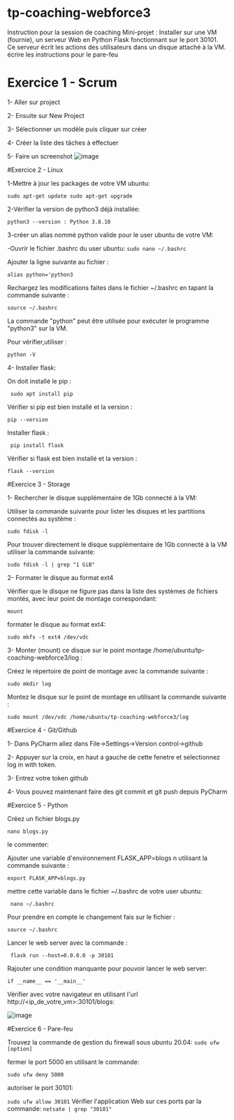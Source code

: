 # tp-coaching-webforce3
Instruction pour la session de coaching
Mini-projet : Installer sur une VM (fournie), un serveur Web en Python Flask fonctionnant sur le port 30101. Ce serveur écrit les actions des utilisateurs dans un disque attaché à la VM. écrire les instructions pour le pare-feu
# Exercice 1 - Scrum
1- Aller sur project

2- Ensuite sur New Project

3- Sélectionner un modèle puis cliquer sur créer

4- Créer la liste des tâches à effectuer

5- Faire un screenshot
![image](https://user-images.githubusercontent.com/122799110/221375751-668a22c8-63ab-45d6-a0cb-36580aaf6208.png)

#Exercice 2 - Linux

1-Mettre à jour les packages de votre VM ubuntu:

``
sudo apt-get update
sudo apt-get upgrade
``

2-Vérifier la version de python3 déjà installée:

`python3 --version : Python 3.8.10 `

3-créer un alias nommé python valide pour le user ubuntu de votre VM:

  -Ouvrir le fichier .bashrc du user ubuntu:
  `sudo nano ~/.bashrc`
  
  Ajouter la ligne suivante au fichier :

   `alias python='python3`

Rechargez les modifications faites dans le fichier ~/.bashrc en tapant la commande suivante :

   `source ~/.bashrc`
   
La commande "python" peut être utilisée pour exécuter le programme "python3" sur la VM.

Pour vérifier,utiliser :

   `python -V`
   
4- Installer flask:

On doit installé le pip :

 ` sudo apt install pip`
 
Vérifier si pip est bien installé et la version :

  `pip --version` 
  
Installer flask :

  ` pip install flask`
  
Vérifier si flask est bien installé et la version :

   `flask --version`
   
#Exercice 3 - Storage

1- Rechercher le disque supplémentaire de 1Gb connecté à la VM:

Utiliser la commande suivante pour lister les disques et les partitions connectés au système :

`sudo fdisk -l`
   
Pour trouver directement le disque supplémentaire de 1Gb connecté à la VM utiliser la commande suivante:

   `sudo fdisk -l | grep "1 GiB"`
   
2- Formater le disque au format ext4

Vérifier que le disque ne figure pas dans la liste des systèmes de fichiers montés, avec leur point de montage correspondant:

   `mount`
   
 formater le disque au format ext4:

  `sudo mkfs -t ext4 /dev/vdc`
  
3- Monter (mount) ce disque sur le point montage /home/ubuntu/tp-coaching-webforce3/log :

Créez le répertoire de point de montage avec la commande suivante :

  `sudo mkdir log`
  
Montez le disque sur le point de montage en utilisant la commande suivante :

  `sudo mount /dev/vdc /home/ubuntu/tp-coaching-webforce3/log`
  
#Exercice 4 - Git/Github

1- Dans PyCharm allez dans File->Settings->Version control->github

2- Appuyer sur la croix, en haut a gauche de cette fenetre et selectionnez log in with token.

3- Entrez votre token github

4- Vous pouvez maintenant faire des git commit et git push depuis PyCharm

#Exercice 5 - Python

Créez un fichier blogs.py

 `nano blogs.py`
 
le commenter:

Ajouter une variable d'environnement FLASK_APP=blogs n utilisant la commande suivante :

`export FLASK_APP=blogs.py`

mettre cette variable dans le fichier ~/.bashrc de votre user ubuntu:

` nano ~/.bashrc`

Pour prendre en compte le changement fais sur le fichier :

`source ~/.bashrc`

Lancer le web server avec la commande :

` flask run --host=0.0.0.0 -p 30101`

Rajouter une condition manquante pour pouvoir lancer le web server:

`if __name__ == '__main__'`

Vérifier avec votre navigateur en utilisant l'url http://<ip_de_votre_vm>:30101/blogs:

![image](https://user-images.githubusercontent.com/122799110/221377787-9ad82367-f049-46be-9dbe-0cd518edac6c.png)

#Exercice 6 - Pare-feu

Trouvez la commande de gestion du firewall sous ubuntu 20.04:
`sudo ufw [option]`

fermer le port 5000 en utilisant le commande:

`sudo ufw deny 5000 `

autoriser le port 30101:

`sudo ufw allow 30101`
Vérifier l'application Web sur ces ports par la commande:
`netsate | grep "30101"`






